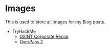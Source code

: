 # Images
This is used to store all images for my Blog posts.
- TryHackMe
  - [OSINT Corporate Recon](./OSINT%20Corporate%20Recon)
  - [OverPass 2](./OverPass%202)

